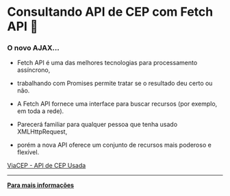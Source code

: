# Consultando API de CEP com Fetch API 🔎

### O novo AJAX...

 - Fetch API é uma das melhores tecnologias para processamento assíncrono, 
 - trabalhando com Promises permite tratar se o resultado deu certo ou não.

 - A Fetch API fornece uma interface para buscar recursos (por exemplo, em toda a rede). 
 - Parecerá familiar para qualquer pessoa que tenha usado XMLHttpRequest, 
 - porém a nova API oferece um conjunto de recursos mais poderoso e flexível.

 [ViaCEP - API de CEP Usada](https://viacep.com.br/)

 ---

 **[Para mais informações](https://developer.mozilla.org/pt-BR/docs/Web/API/Fetch_API/Using_Fetch)**